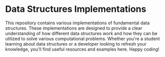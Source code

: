 # Data Structures Implementations

This repository contains various implementations of fundamental data structures. These implementations are designed to provide a clear understanding of how different data structures work and how they can be utilized to solve various computational problems. Whether you're a student learning about data structures or a developer looking to refresh your knowledge, you'll find useful resources and examples here. Happy coding!
